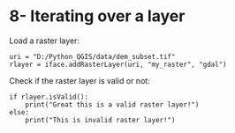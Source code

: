 # 8- Iterating over a layer

Load a raster layer:

```
uri = "D:/Python_QGIS/data/dem_subset.tif"
rlayer = iface.addRasterLayer(uri, "my_raster", "gdal")
``` 

Check if the raster layer is valid or not:
```
if rlayer.isValid():
    print("Great this is a valid raster layer!")
else: 
    print("This is invalid raster layer!")
``` 